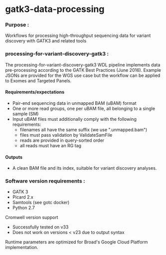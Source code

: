 # gatk3-data-processing
### Purpose :
Workflows for processing high-throughput sequencing data for variant discovery with GATK3 and related tools

### processing-for-variant-discovery-gatk3 :
The processing-for-variant-discovery-gatk3 WDL pipeline implements data pre-processing according to the GATK Best Practices 
(June 2016). Example JSONs are provided for the WGS use case but the workflow can be 
applied to Exomes and Targeted Panels.

#### Requirements/expectations 
- Pair-end sequencing data in unmapped BAM (uBAM) format
- One or more read groups, one per uBAM file, all belonging to a single sample (SM)
- Input uBAM files must additionally comply with the following requirements:
  - filenames all have the same suffix (we use ".unmapped.bam")
  - files must pass validation by ValidateSamFile 
  - reads are provided in query-sorted order
  - all reads must have an RG tag

#### Outputs 
- A clean BAM file and its index, suitable for variant discovery analyses.

### Software version requirements :
- GATK 3 
- Picard 2.x
- Samtools (see gotc docker)
- Python 2.7

Cromwell version support 
 - Successfully tested on v33
 - Does not work on versions < v23 due to output syntax

Runtime parameters are optimized for Broad's Google Cloud Platform implementation.
